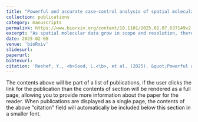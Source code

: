 ```yaml
---
title: "Powerful and accurate case-control analysis of spatial molecular data with deep learning-defined tissue microniches"
collection: publications
category: manuscripts
permalink: https://www.biorxiv.org/content/10.1101/2025.02.07.637149v2
excerpt: "As spatial molecular data grow in scope and resolution, there is a pressing need to identify key spatial structures associated with disease. Current approaches often rely on hand-crafted features such as local abundances of manually annotated, discrete cell types, which may overlook important signals. Here we introduce variational inference-based microniche analysis (VIMA), a method that combines deep learning with principled statistics to discover associated spatial features with greater flexibility and precision. VIMA uses a variational autoencoder to extract numerical 'fingerprints' from small tissue patches that capture their biological content. It uses these fingerprints to define a large number of 'microniches' - small, potentially overlapping groups of tissue patches with highly similar biology that span multiple samples. It then uses rigorous statistics to identify microniches whose abundance correlates with case-control status. We show in simulations that VIMA is well calibrated and more powerful and accurate than other approaches. We then apply VIMA to a 140-gene spatial transcriptomics dataset in Alzheimer's dementia, a 54-marker CO-Detection by indEXing (CODEX) dataset in ulcerative colitis (UC), and a 7-marker immunohistochemistry dataset in rheumatoid arthritis (RA), in each case recapitulating known biology and identifying novel spatial features of disease."
date: 2025-02-08
venue: 'bioRxiv'
slidesurl: 
paperurl: 
bibtexurl: 
citation: 'Reshef, Y., <b>Sood, L.<\b>, et al. (2025). &quot;Powerful and accurate case-control analysis of spatial molecular data with deep learning-defined tissue microniches.&quot; <i>biorXiv</i>. 1(1).'
---
```

The contents above will be part of a list of publications, if the user clicks the link for the publication than the contents of section will be rendered as a full page, allowing you to provide more information about the paper for the reader. When publications are displayed as a single page, the contents of the above "citation" field will automatically be included below this section in a smaller font.
